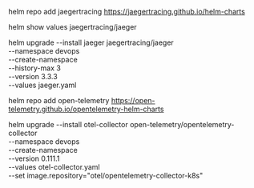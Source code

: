helm repo add jaegertracing https://jaegertracing.github.io/helm-charts

helm show values jaegertracing/jaeger

helm upgrade --install jaeger jaegertracing/jaeger \
     --namespace devops \
     --create-namespace \
     --history-max 3 \
     --version 3.3.3 \
     --values jaeger.yaml



helm repo add open-telemetry https://open-telemetry.github.io/opentelemetry-helm-charts

helm upgrade --install otel-collector open-telemetry/opentelemetry-collector \
     --namespace devops \
     --create-namespace \
     --version 0.111.1 \
     --values otel-collector.yaml \
     --set image.repository="otel/opentelemetry-collector-k8s"
